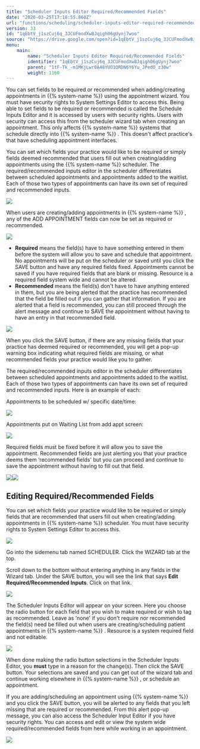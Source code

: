 ```yaml
---
title: "Scheduler Inputs Editor Required/Recommended Fields"
date: "2020-03-25T17:18:55.860Z"
url: "functions/scheduling/scheduler-inputs-editor-required-recommended-fields.html"
version: 33
id: "1qEbtV_j1szCuj6q_3JCUFmodXw8Jqigh06gUynj7woo"
source: "https://drive.google.com/open?id=1qEbtV_j1szCuj6q_3JCUFmodXw8Jqigh06gUynj7woo"
menu:
    main:
        name: "Scheduler Inputs Editor Required/Recommended Fields"
        identifier: "1qEbtV_j1szCuj6q_3JCUFmodXw8Jqigh06gUynj7woo"
        parent: "1tF-Tk_-m1MKjLwr0A48YUO1QRDN6Y6Yu_JPedO_z30w"
        weight: 1160
---
```

You can set fields to be required or recommended when adding/creating appointments in {{% system-name %}} using the appointment wizard. You must have security rights to System Settings Editor to access this. Being able to set fields to be required or recommended is called the Schedule Inputs Editor and it is accessed by users with security rights. Users with security can access this from the scheduler wizard tab when creating an appointment. This only affects {{% system-name %}} systems that schedule directly into {{% system-name %}} . This doesn't affect practice's that have scheduling appointment interfaces.

You can set which fields your practice would like to be required or simply fields deemed recommended that users fill out when creating/adding appointments using the {{% system-name %}} scheduler. The required/recommended inputs editor in the scheduler differentiates between scheduled appointments and appointments added to the waitlist. Each of those two types of appointments can have its own set of required and recommended inputs.

![](scheduler-inputs-editor-required-recommended-fields.images/image1.png)

When users are creating/adding appointments in {{% system-name %}} , any of the ADD APPOINTMENT fields can now be set as required or recommended.

![](scheduler-inputs-editor-required-recommended-fields.images/image2.png)

* <strong>Required</strong> means the field(s) have to have something entered in them before the system will allow you to save and schedule that appointment. No appointments will be put on the scheduler or saved until you click the SAVE button and have any required fields fixed. Appointments cannot be saved if you have required fields that are blank or missing. Resource is a required field system wide and cannot be altered.
* <strong>Recommended</strong> means the field(s) don't have to have anything entered in them, but you are being alerted that the practice has recommended that the field be filled out if you can gather that information. If you are alerted that a field is recommended, you can still proceed through the alert message and continue to SAVE the appointment without having to have an entry in that recommended field.

![](scheduler-inputs-editor-required-recommended-fields.images/image3.png)

When you click the SAVE button, if there are any missing fields that your practice has deemed required or recommended, you will get a pop-up warning box indicating what required fields are missing, or what recommended fields your practice would like you to gather.

The required/recommended inputs editor in the scheduler differentiates between scheduled appointments and appointments added to the waitlist. Each of those two types of appointments can have its own set of required and recommended inputs. Here is an example of each:

Appointments to be scheduled w/ specific date/time:

![](scheduler-inputs-editor-required-recommended-fields.images/image4.png)

Appointments put on Waiting List from add appt screen:

![](scheduler-inputs-editor-required-recommended-fields.images/image5.png)

Required fields must be fixed before it will allow you to save the appointment. Recommended fields are just alerting you that your practice deems them ‘recommended fields' but you can proceed and continue to save the appointment without having to fill out that field.

![](scheduler-inputs-editor-required-recommended-fields.images/image6.png)![](scheduler-inputs-editor-required-recommended-fields.images/image7.png)

## Editing Required/Recommended Fields

You can set which fields your practice would like to be required or simply fields that are recommended that users fill out when creating/adding appointments in {{% system-name %}} scheduler. You must have security rights to System Settings Editor to access this.

![](scheduler-inputs-editor-required-recommended-fields.images/image8.png)

Go into the sidemenu tab named SCHEDULER. Click the WIZARD tab at the top.

Scroll down to the bottom without entering anything in any fields in the Wizard tab. Under the SAVE button, you will see the link that says **Edit Required/Recommended Inputs**. Click on that link.

![](scheduler-inputs-editor-required-recommended-fields.images/image9.png)

The Scheduler Inputs Editor will appear on your screen. Here you choose the radio button for each field that you wish to make required or wish to tag as recommended. Leave as ‘none' if you don't require nor recommended the field(s) need be filled out when users are creating/scheduling patient appointments in {{% system-name %}} . Resource is a system required field and not editable.

![](https://lh5.googleusercontent.com/68RdiMySU_hgxj1jYdwm5KC9ci19k-D__hxKHmvVzP2XB4pNDPqjyQnNVEwn4Cay-vZvypEJpFp_MXALpd-iJ-OYC69t9ONRfCyIsqUQsnrp1vgIx_3LmWIgBxqDYP5PGuk9dVRGlC30wq3QoQ)

When done making the radio button selections in the Scheduler Inputs Editor, you **must** type in a reason for the change(s). Then click the SAVE button. Your selections are saved and you can get out of the wizard tab and continue working elsewhere in {{% system-name %}} , or schedule an appointment.

If you are adding/scheduling an appointment using {{% system-name %}} and you click the SAVE button, you will be alerted to any fields that you left missing that are required or recommended. From this alert pop-up message, you can also access the Scheduler Input Editor if you have security rights. You can access and edit or view the system wide required/recommended fields from here while working in an appointment.

![](https://lh5.googleusercontent.com/8tPLOigyaTnUfpwdJlX_ca9aczzYy7pP3oZNa3dh9S-5Y_73SKHLaD0HbKAnm1PVmOtSDZRRsMLWe7ETzznbd2yKElgoF57Y_qQ0oOipgdTLiBk7pRZ5Xc7V_gRJnNMvTpCST3yXSlS9yW4s2w)


